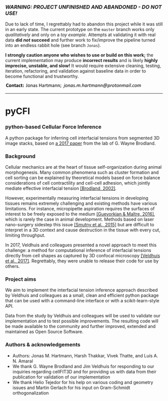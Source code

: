 ### *WARNING: PROJECT UNFINISHED AND ABANDONED - DO NOT USE!*

Due to lack of time, I regrettably had to abandon this project while it was still in an early state. The current prototype on the `master` branch works only *qualitatively* and only on a *toy example*. Attempts at validating it with real data **did _not_ succeed** and further work to fix/improve the pipeline turned into an endless rabbit hole (see branch `Jonas`).

**I strongly caution anyone who wishes to use or build on this work;** the current implementation may produce **incorrect results** and is likely **highly imprecise, unstable, and slow!** It would require extensive cleaning, testing, iteration, refactoring, and validation against baseline data in order to become functional and trustworthy.

![contact_email_image_JH](_images/email_JH.png)

----

# pyCFI

### python-based Cellular Force Inference

A python package for inferring cell interfacial tensions from segmented 3D image stacks, based on [a 2017 paper](https://www.ncbi.nlm.nih.gov/pubmed/28348259) from the lab of G. Wayne Brodland.


### Background

Cellular mechanics are at the heart of tissue self-organization during animal morphogenesis. Many common phenomena such as cluster formation and cell sorting can be explained by theoretical models based on force balance considerations of cell contractility and cell-cell adhesion, which jointly mediate effective interfacial tension [[Brodland, 2002]](https://www.ncbi.nlm.nih.gov/pubmed/12002128).

However, experimentally measuring interfacial tensions in developing tissues remains extremely challenging and existing methods have various limitations. For instance, micropipette aspiration requires the surfaces of interest to be freely exposed to the medium [[Guevorkian & Maître, 2016]](https://www.ncbi.nlm.nih.gov/pubmed/28215336), which is rarely the case in animal development. Methods based on laser nano-surgery sidestep this issue [[Smutny et al., 2015]](https://www.ncbi.nlm.nih.gov/pubmed/25245697) but are difficult to interpret in a 3D context and cause destruction in the tissue with every cut, limiting throughput.

In 2017, Veldhuis and colleagues presented a novel approach to meet this challenge: a method for computational inference of interfacial tensions directly from cell shapes as captured by 3D confocal microscopy [[Veldhuis et al., 2017]](https://www.ncbi.nlm.nih.gov/pubmed/28348259). Regrettably, they were unable to release their code for use by others.


### Project aims

We aim to implement the interfacial tension inference approach described by Veldhuis and colleagues as a small, clean and efficient python package that can be used with a command-line interface or with a scikit-learn-style API.

Data from the study by Veldhuis and colleagues will be used to validate our implementation and to test possible improvements. The resulting code will be made available to the community and further improved, extended and maintained as Open Source Software.


### Authors & acknowledgements

- Authors: Jonas M. Hartmann, Harsh Thakkar, Vivek Thatte, and Luís A. N. Amaral
- We thank G. Wayne Brodland and Jim Veldhuis for responding to our inquiries regarding cellFIT3D and for providing us with data from their publication for validation of our implementation
- We thank Helio Tejedor for his help on various coding and geometry issues and Martin Gerlach for his input on Gram-Schmidt orthogonalization
